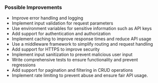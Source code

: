 ### Possible Improvements
- Improve error handling and logging
- Implement input validation for request parameters
- Use environment variables for sensitive information such as API keys
- Add support for authentication and authorization
- Implement caching to improve response times and reduce API usage
- Use a middleware framework to simplify routing and request handling
- Add support for HTTPS to improve security
- Implement input sanitization to prevent malicious user input
- Write comprehensive tests to ensure functionality and prevent regressions
- Add support for pagination and filtering in CRUD operations
- Implement rate limiting to prevent abuse and ensure fair API usage.